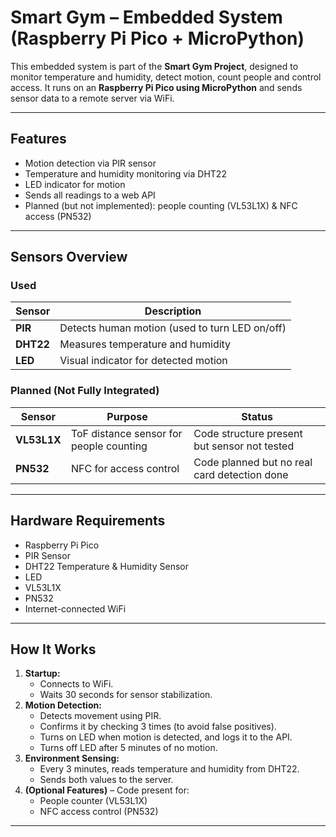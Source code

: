 # Smart Gym – Embedded System (Raspberry Pi Pico + MicroPython)

This embedded system is part of the **Smart Gym Project**, designed to monitor temperature and humidity, detect motion, count people and control access. It runs on an **Raspberry Pi Pico using MicroPython** and sends sensor data to a remote server via WiFi.

---

## Features

-  Motion detection via PIR sensor
-  Temperature and humidity monitoring via DHT22
-  LED indicator for motion
-  Sends all readings to a web API
-  Planned (but not implemented): people counting (VL53L1X) & NFC access (PN532)

---

## Sensors Overview

### Used

| Sensor     | Description                        |
|------------|------------------------------------|
| **PIR**           | Detects human motion (used to turn LED on/off) |
| **DHT22**         | Measures temperature and humidity |
| **LED**           | Visual indicator for detected motion |

### Planned (Not Fully Integrated)

| Sensor     | Purpose                           | Status               |
|------------|-----------------------------------|----------------------|
| **VL53L1X**| ToF distance sensor for people counting | Code structure present but sensor not tested |
| **PN532**  | NFC for access control            | Code planned but no real card detection done |

---

## Hardware Requirements

- Raspberry Pi Pico
- PIR Sensor
- DHT22 Temperature & Humidity Sensor
- LED
- VL53L1X
- PN532 
- Internet-connected WiFi

---

## How It Works

1. **Startup:**
   - Connects to WiFi.
   - Waits 30 seconds for sensor stabilization.
2. **Motion Detection:**
   - Detects movement using PIR.
   - Confirms it by checking 3 times (to avoid false positives).
   - Turns on LED when motion is detected, and logs it to the API.
   - Turns off LED after 5 minutes of no motion.
3. **Environment Sensing:**
   - Every 3 minutes, reads temperature and humidity from DHT22.
   - Sends both values to the server.
4. **(Optional Features)** – Code present for:
   - People counter (VL53L1X)
   - NFC access control (PN532)

---


